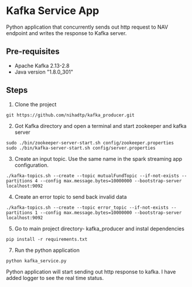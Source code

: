 # Kafka Service App

Python application that concurrently sends out http request to NAV endpoint and writes the response to Kafka server.

## Pre-requisites

- Apache Kafka 2.13-2.8
- Java version "1.8.0_301"

## Steps

1. Clone the project
```
git https://github.com/nihadtp/kafka_producer.git
```

2. Got Kafka directory and open a terminal and start zookeeper and kafka server

```
sudo ./bin/zookeeper-server-start.sh config/zookeeper.properties
sudo ./bin/kafka-server-start.sh config/server.properties
```

3. Create an input topic. Use the same name in the spark streaming app configuration.

```
./kafka-topics.sh --create --topic mutualFundTopic --if-not-exists --partitions 4 --config max.message.bytes=10000000 --bootstrap-server localhost:9092
```

4. Create an error topic to send back invalid data

```
./kafka-topics.sh --create --topic error_topic --if-not-exists --partitions 1 --config max.message.bytes=10000000 --bootstrap-server localhost:9092
```

5. Go to main project directory- kafka_producer and instal dependencies

```
pip install -r requirements.txt
```

7. Run the python application

```
python kafka_service.py
```

Python application will start sending out http response to kafka. I have added logger to see the real time status.

